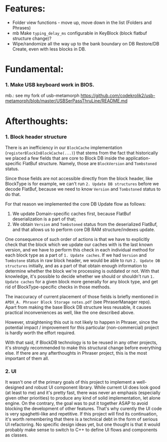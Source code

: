 # Features:

- Folder view functions - move up, move down in the list (Folders and Phrases)
- mb Make `typing_delay_ms` configurable in KeyBlock (block flatbuf structure change)?
- Wipe/randomize all the way up to the bank boundary on DB Restore/DB Create, even with less blocks in DB.

# Fundamental:

### 1. Make USB keyboard work in BIOS.

mb.: see my fork of usb-metamorph
https://github.com/codekrolik2/usb-metamorph/blob/master/USBSerPassThruLine/README.md


# Afterthoughts:

### 1. Block header structure

There is an inefficiency in our `BlockCache` implementation (`registerBlockInBlockCache(...)`) that stems from the fact that historically we placed a few fields that are core to Block DB inside the application-specific FlatBuf structure.
Namely, those are `BlockVersion` and `Tombstoned` status.

Since those fields are not accessible directly from the block header, like BlockType is for example, we can't run `2. Update DB structures` before we decode FlatBuf, because we need to know `Version` and `Tombstoned` status to do that.

For that reason we implemented the core DB Update flow as follows:
  1. We update Domain-specific caches first, because FlatBuf deserialization is a part of that;
  2. We obtain `Version` and `Tombstoned` status from the deserialized FlatBuf, and that allows us to perform core DB RAM structure/indexes update.

One consequence of such order of actions is that we have to explicitly check that the block which we update our caches with
  is the last known version, and we have to perform this check in each individual method for each block type as a part of `1. Update caches`.
If we had `Version` and `Tombstone` status in raw block header, we would be able to run `2. Update DB structures` initially,
  and as a part of that obtain enough information to determine whether the block we're processing is outdated or not.
With that knowledge, it's possible to decide whether we should or shouldn't run `1. Update caches` for a given block more generally for any block type, and get rid of BlockType-specific checks in those methods.

The inaccuracy of current placement of those fields is briefly mentioned in `APDX_A. Phraser Block Storage notes.pdf` (see PhraserManager repo).
Apart from making the base Block DB structure less reusable, it causes practical inconveniences as well, like the one described above.

However, straightening this out is not likely to happen in Phraser, since the potential impact / improvement for this particular (non-commercial) project is hardly worth the effort required.

With that said, if BlockDB technology is to be reused in any other projects, it's strongly recommended to make this structural change before everything else. If there are any afterthoughts in Phraser project, this is the most important of them all.

### 2. UI

It wasn't one of the primary goals of this project to implement a well-designed and robust UI component library.
While current UI does look good (at least to me) and it's pretty fast, there was never an emphasis (especially given other priorities) to produce any kind of solid implementation, let alone engine. On the contrary, the goal was to put it together ASAP to avoid blocking the development of other features.
That's why curently the UI code is very spaghetti-like and repetitive.
If this project will find its continuation, it's worth remembering that there is a technical debt in the form of serious UI refactoring.
No specific design ideas yet, but one thought is that it would probably make sense to switch to C++ to define UI flows and components as classes.